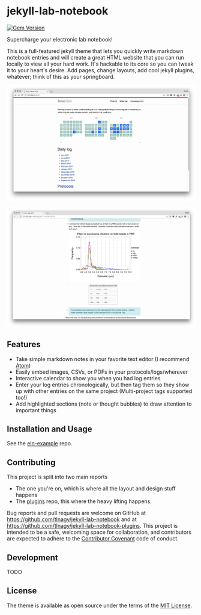 # jekyll-lab-notebook

[![Gem Version](https://badge.fury.io/rb/jekyll-lab-notebook.svg)](https://badge.fury.io/rb/jekyll-lab-notebook)

Supercharge your electronic lab notebook!

This is a full-featured jekyll theme that lets you quickly write markdown
notebook entries and will create a great HTML website that you can run locally
to view all your hard work. It's hackable to its core so you can tweak it to
your heart's desire. Add pages, change layouts, add cool jekyll plugins,
whatever; think of this as your springboard.

![](screenshot.png)

![](screenshot2.png)

## Features

- Take simple markdown notes in your favorite text editor (I recommend [Atom](https://atom.io/))
- Easily embed images, CSVs, or PDFs in your protocols/logs/wherever
- Interactive calendar to show you when you had log entries
- Enter your log entries chronologically, but then tag them so they show up with other entries on the same project (Multi-project tags supported too!)
- Add highlighted sections (note or thought bubbles) to draw attention to important things

## Installation and Usage

See the [eln-example](https://github.com/tlnagy/eln-example) repo.

## Contributing

This project is split into two main reports

- The one you're on, which is where all the layout and design stuff happens
- The [plugins](https://github.com/tlnagy/jekyll-lab-notebook-plugins) repo, this where the heavy lifting happens.

Bug reports and pull requests are welcome on GitHub at <https://github.com/tlnagy/jekyll-lab-notebook> and at <https://github.com/tlnagy/jekyll-lab-notebook-plugins>. This project is intended to be a safe, welcoming space for collaboration, and contributors are expected to adhere to the [Contributor Covenant](http://contributor-covenant.org) code of conduct.

## Development

TODO

## License

The theme is available as open source under the terms of the [MIT License](https://opensource.org/licenses/MIT).

